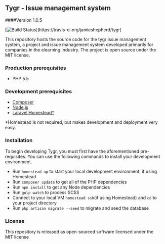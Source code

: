 ## Tygr - Issue management system
####Version 1.0.5

[![Build Status](https://travis-ci.org/jamieshepherd/tygr.svg?)](https://travis-ci.org/jamieshepherd/tygr)

This repository hosts the source code for the tygr issue management system, a project and issue management system developed primarily for companies in the elearning industry. The project is open source under the MIT license.

### Production prerequisites

* PHP 5.5

### Development prerequisites

* [Composer](https://getcomposer.org/)
* [Node.js](nodejs.org)
* [Laravel Homestead*](http://laravel.com/docs/master/homestead)

*Homestead is not required, but makes development and deployment very easy.

### Installation

To begin developing Tygr, you must first have the aforementioned pre-requisites. You can use the following commands to install your development environment.

* Run `homestead up` to start your local development environment, if using Homestead
* Run `composer update` to get all of the PHP dependencies
* Run `npm install` to get any Node dependencies
* Run `gulp watch` to process SCSS
* Connect to your local VM `homestead ssh`(if using Homestead) and `cd` to your project directory
* Run `php artisan migrate --seed` to migrate and seed the database

### License
This repository is released as open-sourced software licensed under the MIT license
